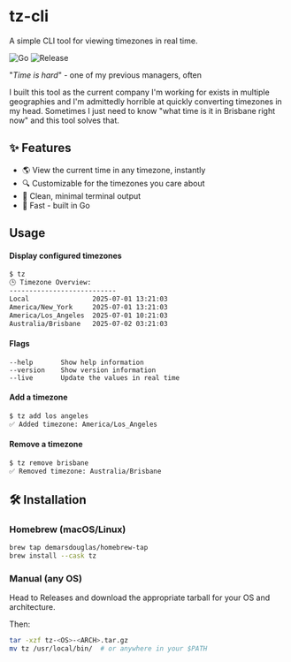 # tz-cli

A simple CLI tool for viewing timezones in real time.

![Go](https://img.shields.io/badge/Go-1.22-blue)
![Release](https://img.shields.io/github/v/release/demarsdouglas/tz-cli)

"_Time is hard_" - one of my previous managers, often

I built this tool as the current company I'm working for exists in multiple geographies and I'm admittedly horrible at quickly converting timezones in my head. Sometimes I just need to know "what time is it in Brisbane right now" and this tool solves that.

## ✨ Features

- 🌎 View the current time in any timezone, instantly
- 🔍 Customizable for the timezones you care about
- 🧼 Clean, minimal terminal output
- 🚀 Fast - built in Go

## Usage

#### Display configured timezones
```bash
$ tz
🕒 Timezone Overview:
---------------------------
Local                2025-07-01 13:21:03
America/New_York     2025-07-01 13:21:03
America/Los_Angeles  2025-07-01 10:21:03
Australia/Brisbane   2025-07-02 03:21:03
```

#### Flags
```
--help       Show help information
--version    Show version information
--live       Update the values in real time
```

#### Add a timezone
```bash
$ tz add los angeles
✅ Added timezone: America/Los_Angeles
```

#### Remove a timezone
```bash
$ tz remove brisbane
✅ Removed timezone: Australia/Brisbane
```


## 🛠️ Installation

### Homebrew (macOS/Linux)

```bash
brew tap demarsdouglas/homebrew-tap
brew install --cask tz
```

### Manual (any OS)

Head to Releases and download the appropriate tarball for your OS and architecture.

Then:
```bash
tar -xzf tz-<OS>-<ARCH>.tar.gz
mv tz /usr/local/bin/  # or anywhere in your $PATH
```